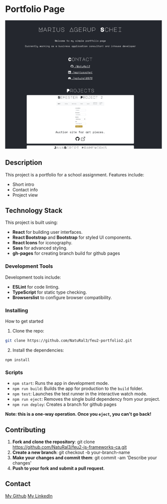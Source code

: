 # Portfolio Page

![image](https://github.com/NatuRal3/feu2-portfolio2/blob/main/src/images/portfolio-view.png)

## Description

This project is a portfolio for a school assignment. Features include:

- Short intro
- Contact info
- Project view

## Technology Stack

This project is built using:

- **React** for building user interfaces.
- **React Bootstrap** and **Bootstrap** for styled UI components.
- **React Icons** for iconography.
- **Sass** for advanced styling.
- **gh-pages** for creating branch build for github pages

### Development Tools

Development tools include:

- **ESLint** for code linting.
- **TypeScript** for static type checking.
- **Browserslist** to configure browser compatibility.

### Installing

How to get started

1. Clone the repo:
```bash
git clone https://github.com/NatuRal3/feu2-portfolio2.git
```

2. Install the dependencies:
```
npm install
```

### Scripts

- `npm start`: Runs the app in development mode.
- `npm run build`: Builds the app for production to the `build` folder.
- `npm test`: Launches the test runner in the interactive watch mode.
- `npm run eject`: Removes the single build dependency from your project.
- `npm run deploy`: Creates a branch for github pages
  
 **Note: this is a one-way operation. Once you `eject`, you can't go back!**

## Contributing

1. **Fork and clone the repository**: git clone https://github.com/NatuRal3/feu2-js-frameworks-ca.git
2. **Create a new branch**: git checkout -b your-branch-name
3. **Make your changes and commit them**: git commit -am 'Describe your changes'
4. **Push to your fork and submit a pull request**.

## Contact

[My Github](https://github.com/NatuRal3)
[My LinkedIn](https://www.linkedin.com/in/mariusschei/)
